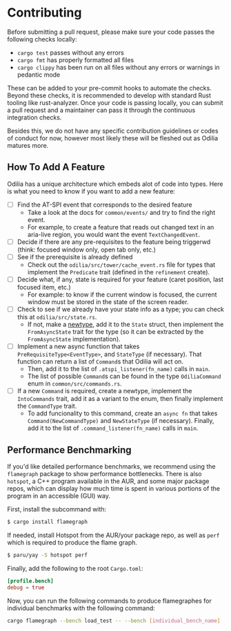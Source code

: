 # Contributing

Before submitting a pull request, please make sure your code passes the following checks locally:

- `cargo test` passes without any errors
- `cargo fmt` has properly formatted all files
- `cargo clippy` has been run on all files without any errors or warnings in pedantic mode

These can be added to your pre-commit hooks to automate the checks. Beyond these checks, it is recommended to develop with standard Rust tooling like rust-analyzer. Once your code is passing locally, you can submit a pull request and a maintainer can pass it through the continuous integration checks.

Besides this, we do not have any specific contribution guidelines or codes of conduct for now, however most likely these will be fleshed out as Odilia matures more.

## How To Add A Feature

Odilia has a unique architecture which embeds alot of code into types.
Here is what you need to know if you want to add a new feature:

- [ ] Find the AT-SPI event that corresponds to the desired feature
    - Take a look at the docs for `common/events/` and try to find the right event.
    - For example, to create a feature that reads out changed text in an aria-live region, you would want the event `TextChangedEvent`.
- [ ] Decide if there are any pre-requisites to the feature being triggerwd (think: focused window only, open tab only, etc.)
- [ ] See if the prerequisite is already defined
    - Check out the `odilia/src/tower/cache_event.rs` file for types that implement the `Predicate` trait (defined in the `refinement` create).
- [ ] Decide what, if any, state is required for your feature (caret position, last focused item, etc.)
    - For example: to know if the current window is focused, the current window must be stored in the state of the screen reader.
- [ ] Check to see if we already have your state info as a type; you can check this at `odilia/src/state.rs`.
    - If not, make a [newtype](https://doc.rust-lang.org/book/ch19-04-advanced-types.html#using-the-newtype-pattern-for-type-safety-and-abstraction), add it to the `State` struct, then implement the `FromAsyncState` trait for the type (so it can be extracted by the `FromAsyncState` implementation).
- [ ] Implement a new async function that takes `PreRequisiteType<EventType>`, and `StateType` (if necessary). That function can return a list of `Command`s that Odilia will act on.
    - Then, add it to the list of `.atspi_listener(fn_name)` calls in `main`.
    - The list of possible `Command`s can be found in the type `OdiliaCommand` enum in `common/src/commands.rs`.
- [ ] If a new `Command` is required, create a newtype, implement the `IntoCommands` trait, add it as a variant to the enum, then finally implement the `CommandType` trait.
    - To add funcionality to this command, create an `async fn` that takes `Command(NewCommandType)` and `NewStateType` (if necessary). Finally, add it to the list of `.command_listener(fn_name)` calls in `main`.

## Performance Benchmarking

If you'd like detailed performance benchmarks, we recommend using the `flamegraph` package to show performance bottlenecks.
There is also `hotspot`, a C++ program available in the AUR, and some major package repos, which can display how much time is spent in various portions of the program in an accessible (GUI) way.

First, install the subcommand with:

```bash
$ cargo install flamegraph
```

If needed, install Hotspot from the AUR/your package repo, as well as `perf` which is required to produce the flame graph.

```bash
$ paru/yay -S hotspot perf
```

Finally, add the following to the root `Cargo.toml`:

```toml
[profile.bench]
debug = true
```

Now, you can run the following commands to produce flamegraphes for individual benchmarks with the following command:

```bash
cargo flamegraph --bench load_test -- --bench [individual_bench_name]
```
